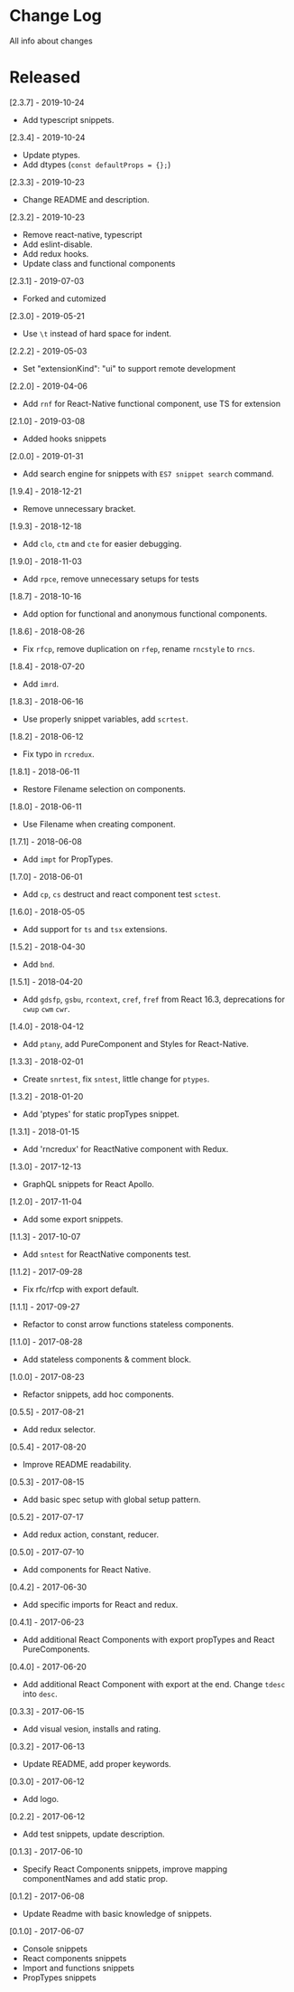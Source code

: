 # Change Log

All info about changes

# Released

[2.3.7] - 2019-10-24

- Add typescript snippets.

[2.3.4] - 2019-10-24

- Update ptypes.
- Add dtypes (`const defaultProps = {};`)

[2.3.3] - 2019-10-23

- Change README and description.

[2.3.2] - 2019-10-23

- Remove react-native, typescript
- Add eslint-disable.
- Add redux hooks.
- Update class and functional components

[2.3.1] - 2019-07-03

- Forked and cutomized

[2.3.0] - 2019-05-21

- Use `\t` instead of hard space for indent.

[2.2.2] - 2019-05-03

- Set "extensionKind": "ui" to support remote development

[2.2.0] - 2019-04-06

- Add `rnf` for React-Native functional component, use TS for extension

[2.1.0] - 2019-03-08

- Added hooks snippets

[2.0.0] - 2019-01-31

- Add search engine for snippets with `ES7 snippet search` command.

[1.9.4] - 2018-12-21

- Remove unnecessary bracket.

[1.9.3] - 2018-12-18

- Add `clo`, `ctm` and `cte` for easier debugging.

[1.9.0] - 2018-11-03

- Add `rpce`, remove unnecessary setups for tests

[1.8.7] - 2018-10-16

- Add option for functional and anonymous functional components.

[1.8.6] - 2018-08-26

- Fix `rfcp`, remove duplication on `rfep`, rename `rncstyle` to `rncs`.

[1.8.4] - 2018-07-20

- Add `imrd`.

[1.8.3] - 2018-06-16

- Use properly snippet variables, add `scrtest`.

[1.8.2] - 2018-06-12

- Fix typo in `rcredux`.

[1.8.1] - 2018-06-11

- Restore Filename selection on components.

[1.8.0] - 2018-06-11

- Use Filename when creating component.

[1.7.1] - 2018-06-08

- Add `impt` for PropTypes.

[1.7.0] - 2018-06-01

- Add `cp`, `cs` destruct and react component test `sctest`.

[1.6.0] - 2018-05-05

- Add support for `ts` and `tsx` extensions.

[1.5.2] - 2018-04-30

- Add `bnd`.

[1.5.1] - 2018-04-20

- Add `gdsfp`, `gsbu`, `rcontext`, `cref`, `fref` from React 16.3, deprecations for `cwup` `cwm` `cwr`.

[1.4.0] - 2018-04-12

- Add `ptany`, add PureComponent and Styles for React-Native.

[1.3.3] - 2018-02-01

- Create `snrtest`, fix `sntest`, little change for `ptypes`.

[1.3.2] - 2018-01-20

- Add 'ptypes' for static propTypes snippet.

[1.3.1] - 2018-01-15

- Add 'rncredux' for ReactNative component with Redux.

[1.3.0] - 2017-12-13

- GraphQL snippets for React Apollo.

[1.2.0] - 2017-11-04

- Add some export snippets.

[1.1.3] - 2017-10-07

- Add `sntest` for ReactNative components test.

[1.1.2] - 2017-09-28

- Fix rfc/rfcp with export default.

[1.1.1] - 2017-09-27

- Refactor to const arrow functions stateless components.

[1.1.0] - 2017-08-28

- Add stateless components & comment block.

[1.0.0] - 2017-08-23

- Refactor snippets, add hoc components.

[0.5.5] - 2017-08-21

- Add redux selector.

[0.5.4] - 2017-08-20

- Improve README readability.

[0.5.3] - 2017-08-15

- Add basic spec setup with global setup pattern.

[0.5.2] - 2017-07-17

- Add redux action, constant, reducer.

[0.5.0] - 2017-07-10

- Add components for React Native.

[0.4.2] - 2017-06-30

- Add specific imports for React and redux.

[0.4.1] - 2017-06-23

- Add additional React Components with export propTypes and React PureComponents.

[0.4.0] - 2017-06-20

- Add additional React Component with export at the end. Change `tdesc` into `desc`.

[0.3.3] - 2017-06-15

- Add visual vesion, installs and rating.

[0.3.2] - 2017-06-13

- Update README, add proper keywords.

[0.3.0] - 2017-06-12

- Add logo.

[0.2.2] - 2017-06-12

- Add test snippets, update description.

[0.1.3] - 2017-06-10

- Specify React Components snippets, improve mapping componentNames and add static prop.

[0.1.2] - 2017-06-08

- Update Readme with basic knowledge of snippets.

[0.1.0] - 2017-06-07

- Console snippets
- React components snippets
- Import and functions snippets
- PropTypes snippets
